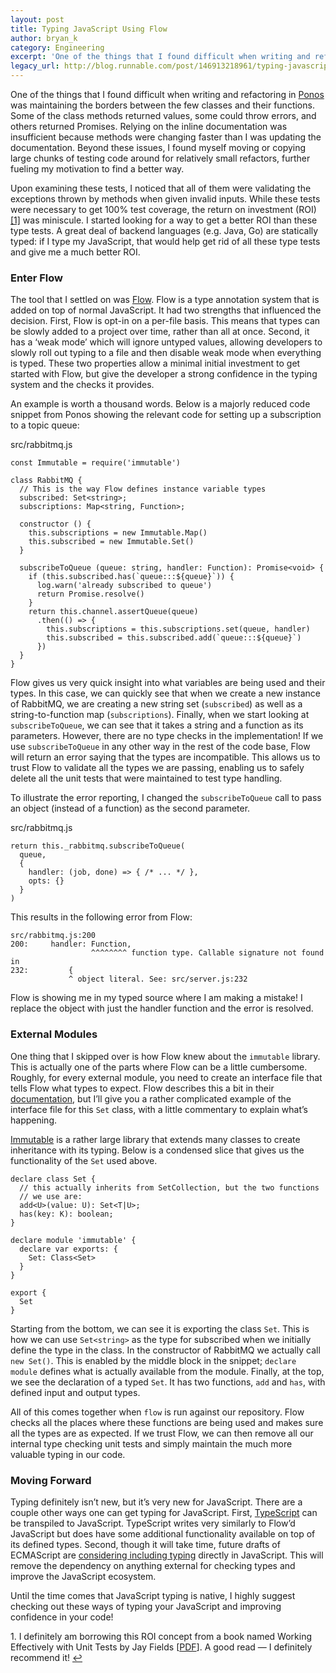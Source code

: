 ```yaml
---
layout: post
title: Typing JavaScript Using Flow
author: bryan_k
category: Engineering
excerpt: 'One of the things that I found difficult when writing and refactoring in <a href="/blog/introducing-ponos-a-rabbitmq-based-worker-server" class="link" target="_blank">Ponos</a> was maintaining the borders between the few classes and their functions. Some of the class methods returned values, some could throw errors, and others returned Promises. Relying on the inline documentation was insufficient because methods were changing faster than I was updating the documentation. Beyond these issues, I found myself moving or copying large chunks of testing code around for relatively small refactors, further fueling my motivation to find a better way.'
legacy_url: http://blog.runnable.com/post/146913218961/typing-javascript-using-flow
---
```


<p class="p">One of the things that I found difficult when writing and refactoring in <a href="/blogs/introducing-ponos-a-rabbitmq-based-worker-server" class="link" target="_blank">Ponos</a> was maintaining the borders between the few classes and their functions. Some of the class methods returned values, some could throw errors, and others returned Promises. Relying on the inline documentation was insufficient because methods were changing faster than I was updating the documentation. Beyond these issues, I found myself moving or copying large chunks of testing code around for relatively small refactors, further fueling my motivation to find a better way.</p>

<p class="p">Upon examining these tests, I noticed that all of them were validating the exceptions thrown by methods when given invalid inputs. While these tests were necessary to get 100% test coverage, the return on investment (ROI) <a id="footnote-1-source" href="#footnote-1" class="link">[1]</a> was miniscule. I started looking for a way to get a better ROI than these type tests. A great deal of backend languages (e.g. Java, Go) are statically typed: if I type my JavaScript, that would help get rid of all these type tests and give me a much better ROI.</p>

<h3 class="h3">Enter Flow</h3>

<p class="p">The tool that I settled on was <a href="https://flowtype.org/" class="link" target="_blank">Flow</a>. Flow is a type annotation system that is added on top of normal JavaScript. It had two strengths that influenced the decision. First, Flow is opt-in on a per-file basis. This means that types can be slowly added to a project over time, rather than all at once. Second, it has a ‘weak mode’ which will ignore untyped values, allowing developers to slowly roll out typing to a file and then disable weak mode when everything is typed. These two properties allow a minimal initial investment to get started with Flow, but give the developer a strong confidence in the typing system and the checks it provides.</p>

<p class="p">An example is worth a thousand words. Below is a majorly reduced code snippet from Ponos showing the relevant code for setting up a subscription to a topic queue:</p>

<div class="pre-label">src/rabbitmq.js</div>
<pre class="pre ln"><code class="monospace no-wrap"><span>const Immutable = require('immutable')</span>
<span class="ln-ellipsis"></span>
<span class="ln-reset" style="counter-increment: ln 50">class RabbitMQ {</span>
<span>  // This is the way Flow defines instance variable types</span>
<span>  subscribed: Set&lt;string&gt;;</span>
<span>  subscriptions: Map&lt;string, Function&gt;;</span>
<span class="ln-ellipsis"></span>
<span class="ln-reset" style="counter-increment: ln 100">  constructor () {</span>
<span>    this.subscriptions = new Immutable.Map()</span>
<span>    this.subscribed = new Immutable.Set()</span>
<span>  }</span>
<span class="ln-ellipsis"></span>
<span class="ln-reset" style="counter-increment: ln 200">  subscribeToQueue (queue: string, handler: Function): Promise&lt;void&gt; {</span>
<span>    if (this.subscribed.has(`queue:::${queue}`)) {</span>
<span>      log.warn('already subscribed to queue')</span>
<span>      return Promise.resolve()</span>
<span>    }</span>
<span>    return this.channel.assertQueue(queue)</span>
<span>      .then(() =&gt; {</span>
<span>        this.subscriptions = this.subscriptions.set(queue, handler)</span>
<span>        this.subscribed = this.subscribed.add(`queue:::${queue}`)</span>
<span>      })</span>
<span>  }</span>
<span>}</span></code></pre>

<p class="p">Flow gives us very quick insight into what variables are being used and their types. In this case, we can quickly see that when we create a new instance of RabbitMQ, we are creating a new string set (<code class="monospace">subscribed</code>) as well as a string-to-function map (<code class="monospace">subscriptions</code>). Finally, when we start looking at <code class="monospace">subscribeToQueue</code>, we can see that it takes a string and a function as its parameters. However, there are no type checks in the implementation! If we use <code class="monospace">subscribeToQueue</code> in any other way in the rest of the code base, Flow will return an error saying that the types are incompatible. This allows us to trust Flow to validate all the types we are passing, enabling us to safely delete all the unit tests that were maintained to test type handling.</p>

<p class="p">To illustrate the error reporting, I changed the <code class="monospace">subscribeToQueue</code> call to pass an object (instead of a function) as the second parameter.</p>

<div class="pre-label">src/rabbitmq.js</div>
<pre class="pre ln"><code class="monospace no-wrap"><span class="ln-reset" style="counter-increment: ln 205">return this._rabbitmq.subscribeToQueue(</span>
<span>  queue,</span>
<span>  {</span>
<span>    handler: (job, done) =&gt; { /* ... */ },</span>
<span>    opts: {}</span>
<span>  }</span>
<span>)</span></code></pre>

<p class="p">This results in the following error from Flow:</p>

<pre class="pre"><code class="monospace no-wrap">src/rabbitmq.js:200
200:     handler: Function,
                  ^^^^^^^^ function type. Callable signature not found in
232:         {
             ^ object literal. See: src/server.js:232</code></pre>

<p class="p">Flow is showing me in my typed source where I am making a mistake! I replace the object with just the handler function and the error is resolved.</p>

<h3 class="h3">External Modules</h3>

<p class="p">One thing that I skipped over is how Flow knew about the <code class="monospace">immutable</code> library. This is actually one of the parts where Flow can be a little cumbersome. Roughly, for every external module, you need to create an interface file that tells Flow what types to expect. Flow describes this a bit in their <a href="https://flowtype.org/docs/third-party.html" class="link" target="_blank">documentation</a>, but I’ll give you a rather complicated example of the interface file for this <code class="monospace">Set</code> class, with a little commentary to explain what’s happening.</p>

<p class="p"><a href="#" class="link">Immutable</a> is a rather large library that extends many classes to create inheritance with its typing. Below is a condensed slice that gives us the functionality of the <code class="monospace">Set</code> used above.</p>

<pre class="pre"><code class="monospace no-wrap">declare class Set {
  // this actually inherits from SetCollection, but the two functions
  // we use are:
  add&lt;U&gt;(value: U): Set&lt;T|U&gt;;
  has(key: K): boolean;
}

declare module 'immutable' {
  declare var exports: {
    Set: Class&lt;Set&gt;
  }
}

export {
  Set
}</code></pre>

<p class="p">Starting from the bottom, we can see it is exporting the class <code class="monospace">Set</code>. This is how we can use <code class="monospace">Set&lt;string&gt;</code> as the type for subscribed when we initially define the type in the class. In the constructor of RabbitMQ we actually call <code class="monospace">new Set()</code>. This is enabled by the middle block in the snippet; <code class="monospace">declare module</code> defines what is actually available from the module. Finally, at the top, we see the declaration of a typed <code class="monospace">Set</code>. It has two functions, <code class="monospace">add</code> and <code class="monospace">has</code>, with defined input and output types.</p>

<p class="p">All of this comes together when <code class="monospace">flow</code> is run against our repository. Flow checks all the places where these functions are being used and makes sure all the types are as expected. If we trust Flow, we can then remove all our internal type checking unit tests and simply maintain the much more valuable typing in our code.</p>

<h3 class="h3">Moving Forward</h3>

<p class="p">Typing definitely isn’t new, but it’s very new for JavaScript. There are a couple other ways one can get typing for JavaScript. First, <a href="https://www.typescriptlang.org/" class="link" target="_blank">TypeScript</a> can be transpiled to JavaScript. TypeScript writes very similarly to Flow’d JavaScript but does have some additional functionality available on top of its defined types. Second, though it will take time, future drafts of ECMAScript are <a href="https://esdiscuss.org/topic/es8-proposal-optional-static-typing" target="_blank" class="link">considering including typing</a> directly in JavaScript. This will remove the dependency on anything external for checking types and improve the JavaScript ecosystem.</p>

<p class="p">Until the time comes that JavaScript typing is native, I highly suggest checking out these ways of typing your JavaScript and improving confidence in your code!</p>

<aside id="footnote-1" class="footnote">1. I definitely am borrowing this ROI concept from a book named Working Effectively with Unit Tests by Jay Fields [<a href="https://leanpub.com/wewut" class="link" target="_blank">PDF</a>]. A good read — I definitely recommend it! <a href="#footnote-1-source" class="link">↩</a></aside>
